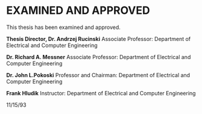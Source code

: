 # EXAMINED AND APPROVED

This thesis has been examined and approved.

**Thesis Director, Dr. Andrzej Rucinski**
Associate Professor: Department of Electrical and Computer Engineering

**Dr. Richard A. Messner**
Associate Professor: Department of Electrical and Computer Engineering

**Dr. John L.Pokoski**
Professor and Chairman: Department of Electrical and Computer Engineering

**Frank Hludik**
Instructor: Department of Electrical and Computer Engineering

11/15/93
